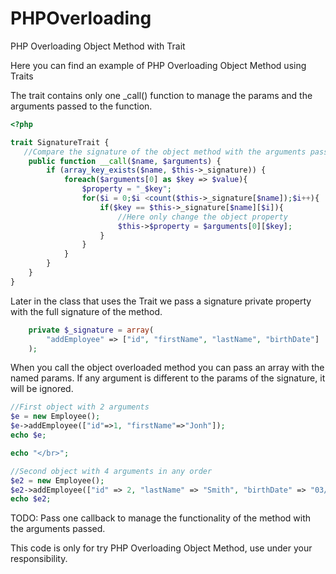 PHPOverloading
==============

PHP Overloading Object Method with Trait

Here you can find an example of PHP Overloading Object Method using Traits

The trait contains only one _call() function to manage the params and the arguments passed to the function.

```php
<?php

trait SignatureTrait {
   //Compare the signature of the object method with the arguments passed
    public function __call($name, $arguments) {
        if (array_key_exists($name, $this->_signature)) {
            foreach($arguments[0] as $key => $value){
                $property = "_$key";
                for($i = 0;$i <count($this->_signature[$name]);$i++){
                    if($key == $this->_signature[$name][$i]){
                        //Here only change the object property
                        $this->$property = $arguments[0][$key];
                    }
                }
            }
        }
    }   
}
```

Later in the class that uses the Trait we pass a signature private property with the full signature of the method.

```php
    private $_signature = array(
        "addEmployee" => ["id", "firstName", "lastName", "birthDate"]
    );
```

When you call the object overloaded method you can pass an array with the named params. If any argument is different
to the params of the signature, it will be ignored.

```php
//First object with 2 arguments
$e = new Employee();
$e->addEmployee(["id"=>1, "firstName"=>"Jonh"]);
echo $e;

echo "</br>";

//Second object with 4 arguments in any order
$e2 = new Employee();
$e2->addEmployee(["id" => 2, "lastName" => "Smith", "birthDate" => "03/01/1975", "firstName" => "Mary"]);
echo $e2;
```

TODO:
Pass one callback to manage the functionality of the method with the arguments passed.

This code is only for try PHP Overloading Object Method, use under your responsibility.